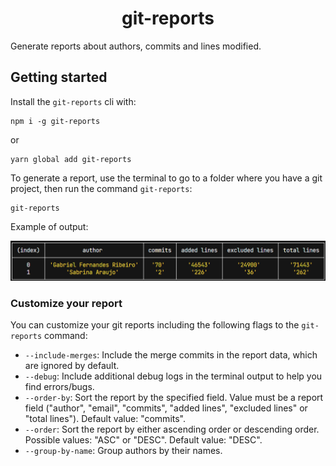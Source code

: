 <div align="center">
  <h1>git-reports</h1>
</div>

Generate reports about authors, commits and lines modified.

## Getting started

Install the `git-reports` cli with:

```
npm i -g git-reports
```

or

```
yarn global add git-reports
```

To generate a report, use the terminal to go to a folder where you have a git project, then run the command `git-reports`:

```
git-reports
```

Example of output:

![output_example](https://raw.githubusercontent.com/gabsschrodinger/git-reports/main/assets/report-example.png)

### Customize your report

You can customize your git reports including the following flags to the `git-reports` command:

- `--include-merges`: Include the merge commits in the report data, which are ignored by default.
- `--debug`: Include additional debug logs in the terminal output to help you find errors/bugs.
- `--order-by`: Sort the report by the specified field. Value must be a report field ("author", "email", "commits", "added lines", "excluded lines" or "total lines"). Default value: "commits".
- `--order`: Sort the report by either ascending order or descending order. Possible values: "ASC" or "DESC". Default value: "DESC".
- `--group-by-name`: Group authors by their names.
